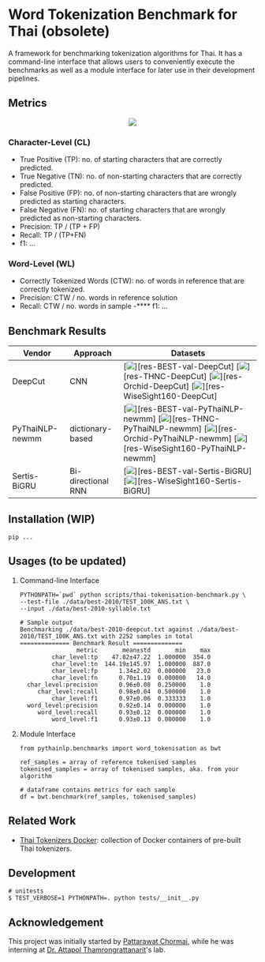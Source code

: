 # Word Tokenization Benchmark for Thai (obsolete)

A framework for benchmarking tokenization algorithms for Thai.
It has a command-line interface that allows users to conveniently execute the benchmarks
as well as a module interface for later use in their development pipelines.


## Metrics
<div align="center">
    <img src="https://i.imgur.com/jVBOLa2.png"/>
</div>


### Character-Level (CL)
- True Positive (TP): no. of starting characters that are correctly predicted.
- True Negative (TN): no. of non-starting characters that are correctly predicted.
- False Positive (FP): no. of non-starting characters that are wrongly predicted as starting characters.
- False Negative (FN): no. of starting characters that are wrongly predicted as non-starting characters.
- Precision: TP / (TP + FP)
- Recall: TP / (TP+FN)
- f1: ...


### Word-Level (WL)
- Correctly Tokenized Words (CTW): no. of words in reference that are correctly tokenized.
- Precision: CTW / no. words in reference solution
- Recall: CTW / no. words in sample
-**** f1: ...


## Benchmark Results

| Vendor | Approach | Datasets |
|---|---|---|
| DeepCut | CNN | [![](https://img.shields.io/badge/BEST:val-WL:f1(0.9732)-yellow.svg)][res-BEST-val-DeepCut] [![](https://img.shields.io/badge/THNC-WL:f1(0.6323)-yellow.svg)][res-THNC-DeepCut] [![](https://img.shields.io/badge/Orchid-WL:f1(0.6638)-yellow.svg)][res-Orchid-DeepCut] [![](https://img.shields.io/badge/WiseSight160-WL:f1(0.8042)-yellow.svg)][res-WiseSight160-DeepCut] |
| PyThaiNLP-newmm | dictionary-based | [![](https://img.shields.io/badge/BEST:val-WL:f1(0.6836)-yellow.svg)][res-BEST-val-PyThaiNLP-newmm] [![](https://img.shields.io/badge/THNC-WL:f1(0.7338)-yellow.svg)][res-THNC-PyThaiNLP-newmm] [![](https://img.shields.io/badge/Orchid-WL:f1(0.7223)-yellow.svg)][res-Orchid-PyThaiNLP-newmm] [![](https://img.shields.io/badge/WiseSight160-WL:f1(0.7248)-yellow.svg)][res-WiseSight160-PyThaiNLP-newmm] |
| Sertis-BiGRU | Bi-directional RNN | [![](https://img.shields.io/badge/BEST:val-WL:f1(0.9251)-yellow.svg)][res-BEST-val-Sertis-BiGRU] [![](https://img.shields.io/badge/WiseSight160-WL:f1(0.8115)-yellow.svg)][res-WiseSight160-Sertis-BiGRU] |

[res-BEST-val-DeepCut]: https://pythainlp.org/tokenization-benchmark-visualization/?experiment-name=BEST-val-DeepCut
[res-THNC-DeepCut]: https://pythainlp.org/tokenization-benchmark-visualization/?experiment-name=THNC-DeepCut
[res-Orchid-DeepCut]: https://pythainlp.org/tokenization-benchmark-visualization/?experiment-name=Orchid-DeepCut
[res-WiseSight160-DeepCut]: https://pythainlp.org/tokenization-benchmark-visualization/?experiment-name=WiseSight160-DeepCut
[res-BEST-val-PyThaiNLP-newmm]: https://pythainlp.org/tokenization-benchmark-visualization/?experiment-name=BEST-val-PyThaiNLP-newmm
[res-THNC-PyThaiNLP-newmm]: https://pythainlp.org/tokenization-benchmark-visualization/?experiment-name=THNC-PyThaiNLP-newmm
[res-Orchid-PyThaiNLP-newmm]: https://pythainlp.org/tokenization-benchmark-visualization/?experiment-name=Orchid-PyThaiNLP-newmm
[res-WiseSight160-PyThaiNLP-newmm]: https://pythainlp.org/tokenization-benchmark-visualization/?experiment-name=WiseSight160-PyThaiNLP-newmm
[res-BEST-val-Sertis-BiGRU]: https://pythainlp.org/tokenization-benchmark-visualization/?experiment-name=BEST-val-Sertis-BiGRU
[res-WiseSight160-Sertis-BiGRU]: https://pythainlp.org/tokenization-benchmark-visualization/?experiment-name=WiseSight160-Sertis-BiGRU


## Installation (WIP)
```
pip ...
```

## Usages (to be updated)

1. Command-line Interface
    ```
    PYTHONPATH=`pwd` python scripts/thai-tokenisation-benchmark.py \
    --test-file ./data/best-2010/TEST_100K_ANS.txt \
    --input ./data/best-2010-syllable.txt

    # Sample output
    Benchmarking ./data/best-2010-deepcut.txt against ./data/best-2010/TEST_100K_ANS.txt with 2252 samples in total
    ============== Benchmark Result ==============
                    metric       mean±std       min    max
             char_level:tp    47.82±47.22  1.000000  354.0
             char_level:tn  144.19±145.97  1.000000  887.0
             char_level:fp      1.34±2.02  0.000000   23.0
             char_level:fn      0.70±1.19  0.000000   14.0
      char_level:precision      0.96±0.08  0.250000    1.0
         char_level:recall      0.98±0.04  0.500000    1.0
             char_level:f1      0.97±0.06  0.333333    1.0
      word_level:precision      0.92±0.14  0.000000    1.0
         word_level:recall      0.93±0.12  0.000000    1.0
             word_level:f1      0.93±0.13  0.000000    1.0
    ```

2. Module Interface
    ```
    from pythainlp.benchmarks import word_tokenisation as bwt

    ref_samples = array of reference tokenised samples
    tokenised_samples = array of tokenised samples, aka. from your algorithm

    # dataframe contains metrics for each sample
    df = bwt.benchmark(ref_samples, tokenised_samples)
    ```

## Related Work
- [Thai Tokenizers Docker][docker]: collection of Docker containers of pre-built Thai tokenizers.


## Development
```
# unitests
$ TEST_VERBOSE=1 PYTHONPATH=. python tests/__init__.py
```

## Acknowledgement
This project was initially started by [Pattarawat Chormai][pat], while he was interning at [Dr. Attapol Thamrongrattanarit][ate]'s lab.

[docker]: https://github.com/PyThaiNLP/docker-thai-tokenizers
[ate]: https://attapol.github.io
[pat]: https://pat.chormai.org
